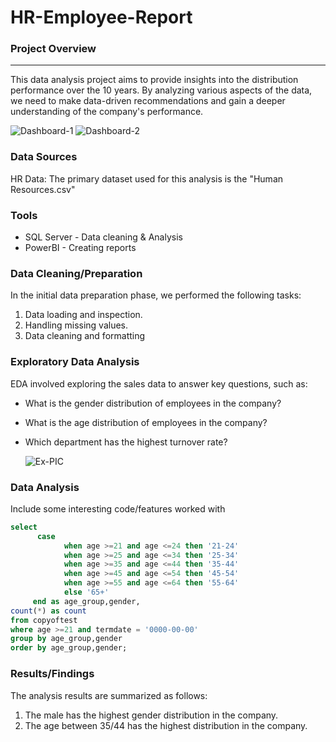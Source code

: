 # HR-Employee-Report

### Project Overview
---

This data analysis project aims to provide insights into the distribution performance  over the 10 years. By analyzing various aspects of the data, we need to make data-driven recommendations and gain a deeper understanding of the company's performance.

![Dashboard-1](https://github.com/Omer-etiwie/HR-Employee-Report/assets/171517937/821b4087-c283-43b1-9394-f8f71af2ec43)
![Dashboard-2](https://github.com/Omer-etiwie/HR-Employee-Report/assets/171517937/71f5cfdc-ffeb-4310-bb44-36cf627d66c5)


### Data Sources

HR Data: The primary dataset used for this analysis is the "Human Resources.csv" 

### Tools

- SQL Server - Data cleaning & Analysis
-  PowerBI - Creating reports

### Data Cleaning/Preparation

In the initial data preparation phase, we performed the following tasks:
1. Data loading and inspection.
2. Handling missing values.
3. Data cleaning and formatting

### Exploratory Data Analysis

EDA involved exploring the sales data to answer key questions, such as:

- What is the gender distribution of employees in the company?
- What is the age distribution of employees in the company?
- Which department has the highest turnover rate?

  ![Ex-PIC](https://github.com/Omer-etiwie/HR-Employee-Report/assets/171517937/b3a9bfd9-83e0-491d-8ee9-2a54aa4c8b73)


### Data Analysis

Include some interesting code/features worked with
  
  ```sql
  select 
        case  
              when age >=21 and age <=24 then '21-24'
              when age >=25 and age <=34 then '25-34'
              when age >=35 and age <=44 then '35-44'
              when age >=45 and age <=54 then '45-54'
              when age >=55 and age <=64 then '55-64'
              else '65+'
       end as age_group,gender,
  count(*) as count
  from copyoftest
  where age >=21 and termdate = '0000-00-00'
  group by age_group,gender
  order by age_group,gender;
  ```

### Results/Findings

The analysis results are summarized as follows:
1. The male has the highest gender distribution in the company.
2. The age between 35/44 has the highest distribution in the company.






 
  







